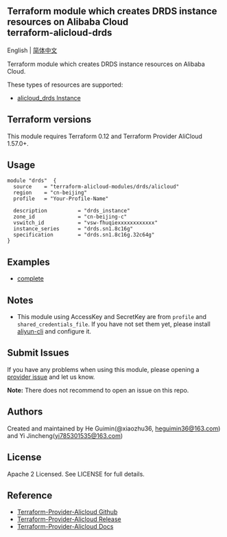 Terraform module which creates DRDS instance resources on Alibaba Cloud  
terraform-alicloud-drds
-------------------

English | [简体中文](https://github.com/terraform-alicloud-modules/terraform-alicloud-drds/blob/master/README-CN.md)

Terraform module which  creates DRDS instance resources on Alibaba Cloud.

These types of resources are supported:

* [alicloud_drds Instance](https://www.terraform.io/docs/providers/alicloud/r/drds_instance.html)

## Terraform versions

This module requires Terraform 0.12 and Terraform Provider AliCloud 1.57.0+.

## Usage

```hcl
module "drds"  {
  source    = "terraform-alicloud-modules/drds/alicloud"
  region    = "cn-beijing"                
  profile   = "Your-Profile-Name"
  
  description          = "drds_instance"
  zone_id              = "cn-beijing-c"
  vswitch_id           = "vsw-fhuqiexxxxxxxxxxxx"
  instance_series      = "drds.sn1.8c16g"
  specification        = "drds.sn1.8c16g.32c64g"
}
```

## Examples

* [complete](https://github.com/terraform-alicloud-modules/terraform-alicloud-drds/tree/master/examples/complete)

## Notes

* This module using AccessKey and SecretKey are from `profile` and `shared_credentials_file`.
If you have not set them yet, please install [aliyun-cli](https://github.com/aliyun/aliyun-cli#installation) and configure it.

Submit Issues
-------------
If you have any problems when using this module, please opening a [provider issue](https://github.com/terraform-providers/terraform-provider-alicloud/issues/new) and let us know.

**Note:** There does not recommend to open an issue on this repo.

Authors
-------
Created and maintained by He Guimin(@xiaozhu36, heguimin36@163.com) and Yi Jincheng(yi785301535@163.com) 

License
----
Apache 2 Licensed. See LICENSE for full details.

Reference
---------
* [Terraform-Provider-Alicloud Github](https://github.com/terraform-providers/terraform-provider-alicloud)
* [Terraform-Provider-Alicloud Release](https://releases.hashicorp.com/terraform-provider-alicloud/)
* [Terraform-Provider-Alicloud Docs](https://www.terraform.io/docs/providers/alicloud/index.html)

